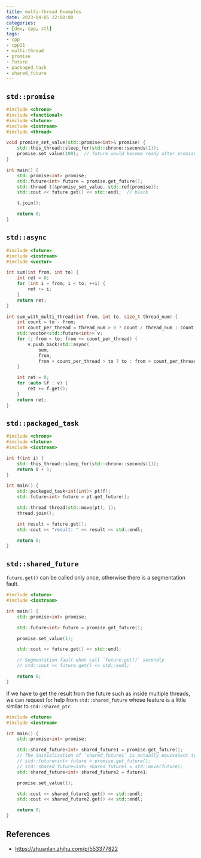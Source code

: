 ```yaml
---
title: multi-thread Examples
date: 2023-04-05 22:00:00
categories:
- [dev, cpp, stl]
tags:
- cpp
- cpp11
- multi-thread
- promise
- future
- packaged_task
- shared_future
---
```


## `std::promise`

```C++
#include <chrono>
#include <functional>
#include <future>
#include <iostream>
#include <thread>

void promise_set_value(std::promise<int>& promise) {
    std::this_thread::sleep_for(std::chrono::seconds(1));
    promise.set_value(100);  // future would become ready after promise.set_value()
}

int main() {
    std::promise<int> promise;
    std::future<int> future = promise.get_future();
    std::thread t(&promise_set_value, std::ref(promise));
    std::cout << future.get() << std::endl;  // block

    t.join();

    return 0;
}
```

## `std::async`

```C++
#include <future>
#include <iostream>
#include <vector>

int sum(int from, int to) {
    int ret = 0;
    for (int i = from; i < to; ++i) {
        ret += i;
    }
    return ret;
}

int sum_with_multi_thread(int from, int to, size_t thread_num) {
    int count = to - from;
    int count_per_thread = thread_num > 0 ? count / thread_num : count;
    std::vector<std::future<int>> v;
    for (; from < to; from += count_per_thread) {
        v.push_back(std::async(
            sum,
            from,
            from + count_per_thread > to ? to : from + count_per_thread));
    }

    int ret = 0;
    for (auto &f : v) {
        ret += f.get();
    }
    return ret;
}
```

## `std::packaged_task`

```C++
#include <chrono>
#include <future>
#include <iostream>

int f(int i) {
    std::this_thread::sleep_for(std::chrono::seconds(1));
    return i + 1;
}

int main() {
    std::packaged_task<int(int)> pt(f);
    std::future<int> future = pt.get_future();

    std::thread thread(std::move(pt), 1);
    thread.join();

    int result = future.get();
    std::cout << "result: " << result << std::endl;

    return 0;
}
```

## `std::shared_future`

`future.get()` can be called only once, otherwise there is a segmentation fault.

```C++
#include <future>
#include <iostream>

int main() {
    std::promise<int> promise;

    std::future<int> future = promise.get_future();

    promise.set_value(1);

    std::cout << future.get() << std::endl;

    // Segmentation fault when call `future.get()` secondly
    // std::cout << future.get() << std::endl;

    return 0;
}
```

If we have to get the result from the future such as inside multiple threads, we can request for help from `std::shared_future` whose feature is a little similar to `std::shared_ptr`.

```C++
#include <future>
#include <iostream>

int main() {
    std::promise<int> promise;

    std::shared_future<int> shared_future1 = promise.get_future();
    // The initialization of `shared_future1` is actually equivalent to the code below:
    // std::future<int> future = promise.get_future();
    // std::shared_future<int> shared_future1 = std::move(future);
    std::shared_future<int> shared_future2 = future1;

    promise.set_value(1);

    std::cout << shared_future1.get() << std::endl;
    std::cout << shared_future2.get() << std::endl;

    return 0;
}
```

## References

- <https://zhuanlan.zhihu.com/p/553377822>
